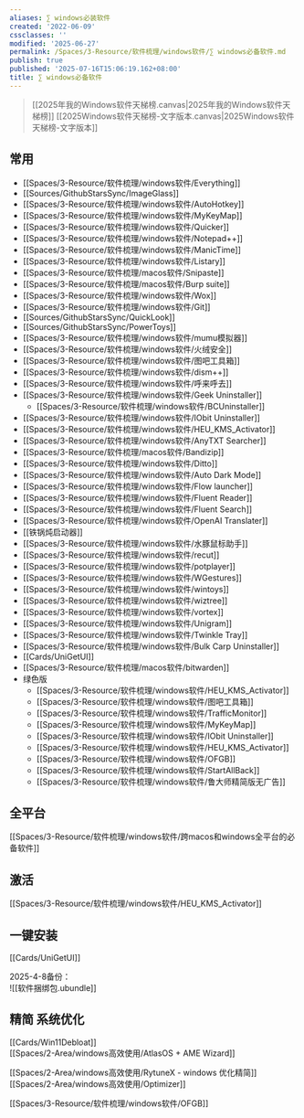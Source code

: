```yaml
---
aliases: ∑ windows必装软件
created: '2022-06-09'
cssclasses: ''
modified: '2025-06-27'
permalink: /Spaces/3-Resource/软件梳理/windows软件/∑ windows必备软件.md
publish: true
published: '2025-07-16T15:06:19.162+08:00'
title: ∑ windows必备软件
---
```

> [[2025年我的Windows软件天梯榜.canvas|2025年我的Windows软件天梯榜]]
> [[2025Windows软件天梯榜-文字版本.canvas|2025Windows软件天梯榜-文字版本]]

## 常用

- [[Spaces/3-Resource/软件梳理/windows软件/Everything]]
- [[Sources/GithubStarsSync/ImageGlass]]
- [[Spaces/3-Resource/软件梳理/windows软件/AutoHotkey]]
- [[Spaces/3-Resource/软件梳理/windows软件/MyKeyMap]]
- [[Spaces/3-Resource/软件梳理/windows软件/Quicker]]
- [[Spaces/3-Resource/软件梳理/windows软件/Notepad++]]
- [[Spaces/3-Resource/软件梳理/windows软件/ManicTime]]
- [[Spaces/3-Resource/软件梳理/windows软件/Listary]]
- [[Spaces/3-Resource/软件梳理/macos软件/Snipaste]]
- [[Spaces/3-Resource/软件梳理/macos软件/Burp suite]]
- [[Spaces/3-Resource/软件梳理/windows软件/Wox]]
- [[Spaces/3-Resource/软件梳理/windows软件/Git]]
- [[Sources/GithubStarsSync/QuickLook]]
- [[Sources/GithubStarsSync/PowerToys]]
- [[Spaces/3-Resource/软件梳理/windows软件/mumu模拟器]]
- [[Spaces/3-Resource/软件梳理/windows软件/火绒安全]]
- [[Spaces/3-Resource/软件梳理/windows软件/图吧工具箱]]
- [[Spaces/3-Resource/软件梳理/windows软件/dism++]]
- [[Spaces/3-Resource/软件梳理/windows软件/呼来呼去]]
- [[Spaces/3-Resource/软件梳理/windows软件/Geek Uninstaller]]
	- [[Spaces/3-Resource/软件梳理/windows软件/BCUninstaller]]
- [[Spaces/3-Resource/软件梳理/windows软件/IObit Uninstaller]]
- [[Spaces/3-Resource/软件梳理/windows软件/HEU_KMS_Activator]]
- [[Spaces/3-Resource/软件梳理/windows软件/AnyTXT Searcher]]
- [[Spaces/3-Resource/软件梳理/macos软件/Bandizip]]
- [[Spaces/3-Resource/软件梳理/windows软件/Ditto]]
- [[Spaces/3-Resource/软件梳理/windows软件/Auto Dark Mode]]
- [[Spaces/3-Resource/软件梳理/windows软件/Flow launcher]]
- [[Spaces/3-Resource/软件梳理/windows软件/Fluent Reader]]
- [[Spaces/3-Resource/软件梳理/windows软件/Fluent Search]]
- [[Spaces/3-Resource/软件梳理/windows软件/OpenAI Translater]]
- [[铁锅炖启动器]]
- [[Spaces/3-Resource/软件梳理/windows软件/水豚鼠标助手]]
- [[Spaces/3-Resource/软件梳理/windows软件/recut]]
- [[Spaces/3-Resource/软件梳理/windows软件/potplayer]]
- [[Spaces/3-Resource/软件梳理/windows软件/WGestures]]
- [[Spaces/3-Resource/软件梳理/windows软件/wintoys]]
- [[Spaces/3-Resource/软件梳理/windows软件/wiztree]]
- [[Spaces/3-Resource/软件梳理/windows软件/vortex]]
- [[Spaces/3-Resource/软件梳理/windows软件/Unigram]]
- [[Spaces/3-Resource/软件梳理/windows软件/Twinkle Tray]]
- [[Spaces/3-Resource/软件梳理/windows软件/Bulk Carp Uninstaller]]
- [[Cards/UniGetUI]]
- [[Spaces/3-Resource/软件梳理/macos软件/bitwarden]]
- 绿色版
	- [[Spaces/3-Resource/软件梳理/windows软件/HEU_KMS_Activator]]
	- [[Spaces/3-Resource/软件梳理/windows软件/图吧工具箱]]
	- [[Spaces/3-Resource/软件梳理/windows软件/TrafficMonitor]]
	- [[Spaces/3-Resource/软件梳理/windows软件/MyKeyMap]]
	- [[Spaces/3-Resource/软件梳理/windows软件/IObit Uninstaller]]
	- [[Spaces/3-Resource/软件梳理/windows软件/HEU_KMS_Activator]]
	- [[Spaces/3-Resource/软件梳理/windows软件/OFGB]]
	- [[Spaces/3-Resource/软件梳理/windows软件/StartAllBack]]
	- [[Spaces/3-Resource/软件梳理/windows软件/鲁大师精简版无广告]]

## 全平台

[[Spaces/3-Resource/软件梳理/windows软件/跨macos和windows全平台的必备软件]]

## 激活

[[Spaces/3-Resource/软件梳理/windows软件/HEU_KMS_Activator]]

## 一键安装

[[Cards/UniGetUI]]

2025-4-8备份：  
![[软件捆绑包.ubundle]]

## 精简 系统优化

[[Cards/Win11Debloat]]  
[[Spaces/2-Area/windows高效使用/AtlasOS + AME Wizard]]

[[Spaces/2-Area/windows高效使用/RytuneX - windows 优化精简]]  
[[Spaces/2-Area/windows高效使用/Optimizer]]

[[Spaces/3-Resource/软件梳理/windows软件/OFGB]]
